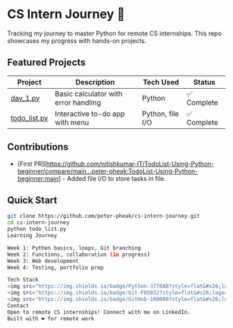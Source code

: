 # CS Intern Journey 🚀

Tracking my journey to master Python for remote CS internships. This repo showcases my progress with hands-on projects.

## Featured Projects

| Project         | Description                              | Tech Used       | Status |
|-----------------|------------------------------------------|-----------------|--------|
| [day_1.py](day_1.py) | Basic calculator with error handling    | Python          | ✅ Complete |
| [todo_list.py](todo_list.py) | Interactive to-do app with menu         | Python, file I/O | ✅ Complete |

## Contributions

- [First PR][https://github.com/nitishkumar-IT/TodoList-Using-Python-beginner/compare/main...peter-pheak:TodoList-Using-Python-beginner:main] - Added file I/O to store tasks in file.
## Quick Start

```bash
git clone https://github.com/peter-pheak/cs-intern-journey.git
cd cs-intern-journey
python todo_list.py
Learning Journey

Week 1: Python basics, loops, Git branching
Week 2: Functions, collaboration (in progress)
Week 3: Web development
Week 4: Testing, portfolio prep

Tech Stack
<img src="https://img.shields.io/badge/Python-3776AB?style=flat&#x26;logo=python&#x26;logoColor=white" alt="Python">
<img src="https://img.shields.io/badge/Git-F05032?style=flat&#x26;logo=git&#x26;logoColor=white" alt="Git">
<img src="https://img.shields.io/badge/GitHub-100000?style=flat&#x26;logo=github&#x26;logoColor=white" alt="GitHub">
Contact
Open to remote CS internships! Connect with me on LinkedIn.
Built with ❤️ for remote work